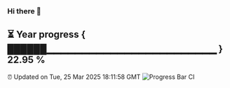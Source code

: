 ### Hi there 👋
⏳ Year progress { ██████▁▁▁▁▁▁▁▁▁▁▁▁▁▁▁▁▁▁▁▁▁▁▁▁ } 22.95 %
---
⏰ Updated on Tue, 25 Mar 2025 18:11:58 GMT
![Progress Bar CI](https://github.com/Moyi321/Moyi321/workflows/Progress%20Bar%20CI/badge.svg)
